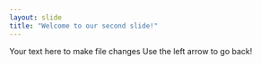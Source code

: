 ```yaml
---
layout: slide
title: "Welcome to our second slide!"
---
```

Your text here to make file changes
Use the left arrow to go back!
